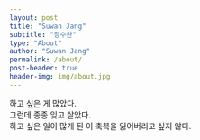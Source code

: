 ```yaml
---
layout: post
title: "Suwan Jang"
subtitle: "장수완"
type: "About"
author: "Suwan Jang"
permalink: /about/
post-header: true
header-img: img/about.jpg
---
```


하고 싶은 게 많았다.  
그런데 종종 잊고 살았다.   
하고 싶은 일이 많게 된 이 축복을 잃어버리고 싶지 않다.  
